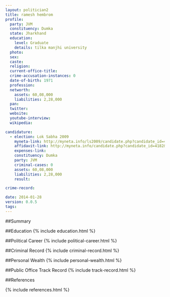 ```yaml
---
layout: politician2
title: ramesh hembrom
profile: 
  party: JVM
  constituency: Dumka
  state: Jharkhand
  education: 
    level: Graduate
    details: tilka manjhi university
  photo: 
  sex: 
  caste: 
  religion: 
  current-office-title: 
  crime-accusation-instances: 0
  date-of-birth: 1971
  profession: 
  networth: 
    assets: 60,08,000
    liabilities: 2,28,000
  pan: 
  twitter: 
  website: 
  youtube-interview: 
  wikipedia: 

candidature: 
  - election: Lok Sabha 2009
    myneta-link: http://myneta.info/ls2009/candidate.php?candidate_id=4182
    affidavit-link: http://myneta.info/candidate.php?candidate_id=4182&scan=original
    expenses-link: 
    constituency: Dumka 
    party: JVM
    criminal-cases: 0
    assets: 60,08,000
    liabilities: 2,28,000
    result:  

crime-record: 

date: 2014-01-28
version: 0.0.5
tags: 
---
```

##Summary


##Education
{% include education.html %}


##Political Career
{% include political-career.html %}


##Criminal Record
{% include criminal-record.html %}


##Personal Wealth
{% include personal-wealth.html %}


##Public Office Track Record
{% include track-record.html %}


##References


{% include references.html %}